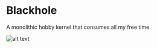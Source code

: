 # Blackhole
A monolithic hobby kernel that consumes all my free time.

![alt text](http://i.imgur.com/ptuzWjx.jpg?1)
